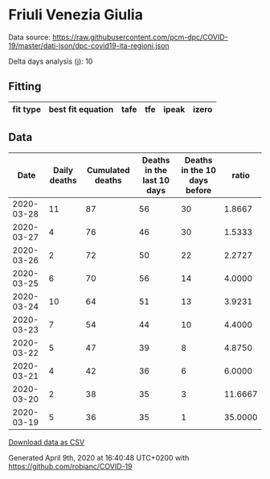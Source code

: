 # Friuli Venezia Giulia

Data source: https://raw.githubusercontent.com/pcm-dpc/COVID-19/master/dati-json/dpc-covid19-ita-regioni.json

Delta days analysis (j): 10

## Fitting 
|fit type|best fit equation|tafe|tfe|ipeak|izero|
|-------|-----|--------|------|---|---|

## Data
|Date|Daily deaths|Cumulated deaths|Deaths in the last 10 days|Deaths in the 10 days before|ratio|
|----|----------|-----------|-------|--------------------|-----|
|2020-03-28|11|87|56|30|1.8667|
|2020-03-27|4|76|46|30|1.5333|
|2020-03-26|2|72|50|22|2.2727|
|2020-03-25|6|70|56|14|4.0000|
|2020-03-24|10|64|51|13|3.9231|
|2020-03-23|7|54|44|10|4.4000|
|2020-03-22|5|47|39|8|4.8750|
|2020-03-21|4|42|36|6|6.0000|
|2020-03-20|2|38|35|3|11.6667|
|2020-03-19|5|36|35|1|35.0000|

[Download data as CSV](COVID-19_friuli_venezia_giulia_j10_2020-03-28.csv)

Generated April 9th, 2020 at 16:40:48 UTC+0200 with https://github.com/robianc/COVID-19
